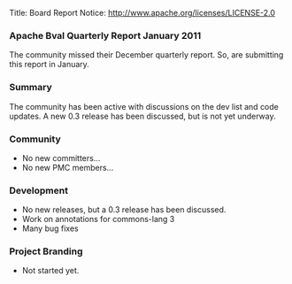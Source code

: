Title: Board Report
Notice: http://www.apache.org/licenses/LICENSE-2.0

### Apache Bval Quarterly Report January 2011 

The community missed their December quarterly report. So, are submitting this report in January.

### Summary

The community has been active with discussions on the dev list and code updates. A new 0.3 release has been discussed, but is not yet underway.

### Community

* No new committers...
* No new PMC members... 

### Development

* No new releases, but a 0.3 release has been discussed. 
* Work on annotations for commons-lang 3
* Many bug fixes 

### Project Branding

* Not started yet. 
